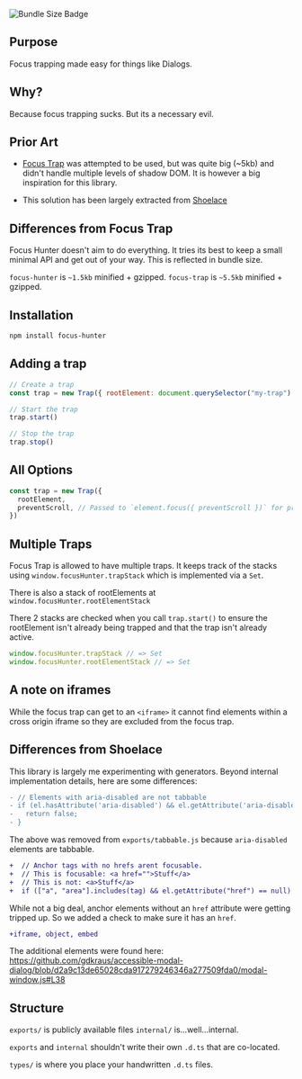 ![Bundle Size Badge](https://deno.bundlejs.com/?q=focus-hunter&badge)

## Purpose

Focus trapping made easy for things like Dialogs.

## Why?

Because focus trapping sucks. But its a necessary evil.

## Prior Art

- [Focus Trap](https://github.com/focus-trap/focus-trap) was attempted to be used, but was quite big (~5kb) and didn't handle multiple levels of shadow DOM. It is however a big inspiration for this library.

- This solution has been largely extracted from [Shoelace](https://shoelace.style)

## Differences from Focus Trap

Focus Hunter doesn't aim to do everything. It tries its best to keep a small minimal API and get out of your way.
This is reflected in bundle size.

`focus-hunter` is `~1.5kb` minified + gzipped.
`focus-trap` is `~5.5kb` minified + gzipped.

## Installation

```bash
npm install focus-hunter
```

## Adding a trap


```js
// Create a trap
const trap = new Trap({ rootElement: document.querySelector("my-trap") })

// Start the trap
trap.start()

// Stop the trap
trap.stop()
```

## All Options

```js
const trap = new Trap({
  rootElement,
  preventScroll, // Passed to `element.focus({ preventScroll })` for programmatically focused elements
})
```

## Multiple Traps

Focus Trap is allowed to have multiple traps. It keeps track of the stacks using `window.focusHunter.trapStack` which
is implemented via a `Set`.

There is also a stack of rootElements at `window.focusHunter.rootElementStack`

There 2 stacks are checked when you call `trap.start()` to ensure the rootElement isn't already being trapped and that
the trap isn't already active.

```js
window.focusHunter.trapStack // => Set
window.focusHunter.rootElementStack // => Set
```

## A note on iframes

While the focus trap can get to an `<iframe>` it cannot find elements within a cross origin iframe
so they are excluded from the focus trap.

## Differences from Shoelace

This library is largely me experimenting with generators. Beyond internal implementation details, here are some differences:

```diff
- // Elements with aria-disabled are not tabbable
- if (el.hasAttribute('aria-disabled') && el.getAttribute('aria-disabled') !== 'false') {
-   return false;
- }
```

The above was removed from `exports/tabbable.js` because `aria-disabled` elements are tabbable.


```diff
+  // Anchor tags with no hrefs arent focusable.
+  // This is focusable: <a href="">Stuff</a>
+  // This is not: <a>Stuff</a>
+  if (["a", "area"].includes(tag) && el.getAttribute("href") == null) return false
```

While not a big deal, anchor elements without an `href` attribute were getting tripped up.
So we added a check to make sure it has an `href`.

```diff
+iframe, object, embed
```

The additional elements were found here: <https://github.com/gdkraus/accessible-modal-dialog/blob/d2a9c13de65028cda917279246346a277509fda0/modal-window.js#L38>

## Structure

`exports/` is publicly available files
`internal/` is...well...internal.

`exports` and `internal` shouldn't write their own `.d.ts` that are co-located.

`types/` is where you place your handwritten `.d.ts` files.
